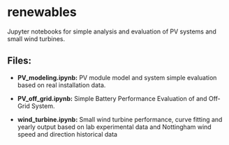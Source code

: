 # renewables
Jupyter notebooks for simple analysis and evaluation of PV systems and small wind turbines.
## Files:
- **PV_modeling.ipynb:** PV module model and system simple evaluation based on real installation data. 

- **PV_off_grid.ipynb:** Simple Battery  Performance Evaluation of and Off-Grid System.

- **wind_turbine.ipynb:** Small wind turbine performance, curve fitting and yearly output based on lab experimental data and Nottingham wind speed and direction  historical data
